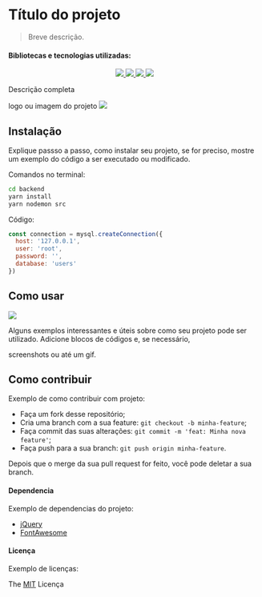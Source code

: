  # Título do projeto
> Breve descrição.

 #### Bibliotecas e tecnologias utilizadas:

<p align="center">
  <a aria-label="Versão do Node" href="https://github.com/nodejs/node/blob/master/doc/changelogs/CHANGELOG_V12.md#12.14.1">
    <img src="https://img.shields.io/badge/node.js@lts-12.14.1-informational?logo=Node.JS"></img>
  </a>
  <a aria-label="Versão do WebSocket" href="">
    <img src="https://img.shields.io/badge/websocket-informational?logo=socket"></img>
  </a>  
  <a aria-label="Versão do React Native" href="https://reactnative.dev/">
    <img src="https://img.shields.io/badge/React%20Native-0.60-informational?logo=React"></img>
  </a>  
  <a aria-label="Versão do Expo" href="https://expo.io/">
    <img src="https://img.shields.io/badge/Expo-informational?logo=Expo"></img>
  </a>
</p>

Descrição completa

logo ou imagem do projeto
![](./static/logo.png)

## Instalação
Explique passso a passo, como instalar seu projeto, se for preciso, mostre um exemplo do código a ser executado ou modificado. 

Comandos no terminal:
```bash
cd backend
yarn install
yarn nodemon src
```
Código:
```javascript
const connection = mysql.createConnection({
  host: '127.0.0.1',
  user: 'root',
  password: '',
  database: 'users'
})
```


## Como usar

![](./static/comousar.png)

Alguns exemplos interessantes e úteis sobre como seu projeto pode ser utilizado. Adicione blocos de códigos e, se necessário, 

screenshots ou até um gif.

##  Como contribuir
Exemplo de como contribuir com projeto:

- Faça um fork desse repositório;
- Cria uma branch com a sua feature: `git checkout -b minha-feature`;
- Faça commit das suas alterações: `git commit -m 'feat: Minha nova feature'`;
- Faça push para a sua branch: `git push origin minha-feature`.

Depois que o merge da sua pull request for feito, você pode deletar a sua branch.

#### Dependencia
Exemplo de dependencias do projeto:

- [jQuery](http://jquery.com/ "jQuery")
- [FontAwesome](http://fontawesome.io/ "FontAwesome")


#### Licença
Exemplo de licenças:

The [MIT](./LICENSE) Licença


